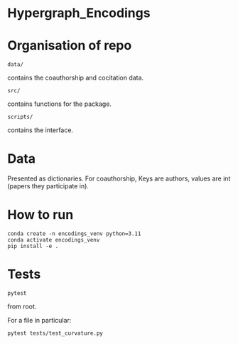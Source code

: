 # Hypergraph_Encodings

# Organisation of repo

```data/``` 

contains the coauthorship and cocitation data.

```src/```

contains functions for the package.

```scripts/``` 

contains the interface.


# Data

Presented as dictionaries. For coauthorship, Keys are authors, values are int (papers they participate in).

# How to run

```
conda create -n encodings_venv python=3.11
conda activate encodings_venv
pip install -e .
```

# Tests

```
pytest
``` 
from root.

For a file in particular:


```
pytest tests/test_curvature.py
``` 